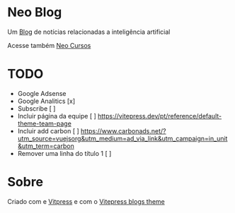 # Neo Blog

Um [Blog](https://giseldo.github.io/blog/) de notícias relacionadas a inteligência artificial

Acesse também [Neo Cursos](https://giseldo.github.io/cursos/)

# TODO

- Google Adsense 
- Google Analitics [x]
- Subscribe [ ]
- Incluir página da equipe [ ] https://vitepress.dev/pt/reference/default-theme-team-page
- Incluir add carbon [ ] https://www.carbonads.net/?utm_source=vuejsorg&utm_medium=ad_via_link&utm_campaign=in_unit&utm_term=carbon
- Remover uma linha do título 1 [ ]

# Sobre

Criado com e [Vitpress](https://vitepress.dev/) e com o [Vitepress blogs theme](https://chunge16.github.io/vitepress-blogs-theme/)
